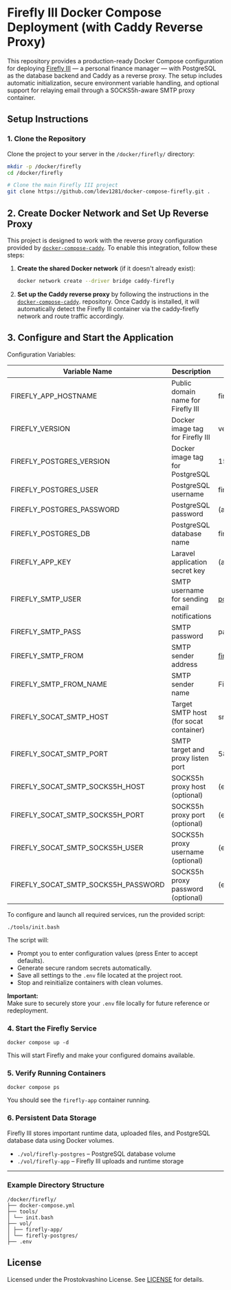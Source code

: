 # Firefly III Docker Compose Deployment (with Caddy Reverse Proxy)

This repository provides a production-ready Docker Compose configuration for deploying [Firefly III](https://firefly-iii.org) — a personal finance manager — with PostgreSQL as the database backend and Caddy as a reverse proxy. The setup includes automatic initialization, secure environment variable handling, and optional support for relaying email through a SOCKS5h-aware SMTP proxy container.

## Setup Instructions

### 1. Clone the Repository

Clone the project to your server in the `/docker/firefly/` directory:

```bash
mkdir -p /docker/firefly
cd /docker/firefly

# Clone the main Firefly III project
git clone https://github.com/ldev1281/docker-compose-firefly.git .
```
## 2. Create Docker Network and Set Up Reverse Proxy

This project is designed to work with the reverse proxy configuration provided by [`docker-compose-caddy`](https://github.com/ldev1281/docker-compose-caddy). To enable this integration, follow these steps:

1. **Create the shared Docker network** (if it doesn't already exist):

   ```bash
   docker network create --driver bridge caddy-firefly
   ```
2. **Set up the Caddy reverse proxy** by following the instructions in the [`docker-compose-caddy`](https://github.com/ldev1281/docker-compose-caddy). repository.
   Once Caddy is installed, it will automatically detect the Firefly III container via the caddy-firefly network and route traffic accordingly.

## 3. Configure and Start the Application

Configuration Variables:

| Variable Name                          | Description                                                    | Default Value                            |
|----------------------------------------|----------------------------------------------------------------|------------------------------------------|
| FIREFLY_APP_HOSTNAME                   | Public domain name for Firefly III                             | firefly.example.com                      |
| FIREFLY_VERSION                        | Docker image tag for Firefly III                               | version-6.2.18                           |
| FIREFLY_POSTGRES_VERSION               | Docker image tag for PostgreSQL                                | 15                                       |
| FIREFLY_POSTGRES_USER                  | PostgreSQL username                                            | firefly                                  |
| FIREFLY_POSTGRES_PASSWORD              | PostgreSQL password                                            | (auto-generated or input manually)       |
| FIREFLY_POSTGRES_DB                    | PostgreSQL database name                                       | firefly                                  |
| FIREFLY_APP_KEY                        | Laravel application secret key                                 | (auto-generated)                         |
| FIREFLY_SMTP_USER                      | SMTP username for sending email notifications                  | postmaster@sandbox123.mailgun.org        |
| FIREFLY_SMTP_PASS                      | SMTP password                                                  | password                                 |
| FIREFLY_SMTP_FROM                      | SMTP sender address                                            | firefly@sandbox123.mailgun.org           |
| FIREFLY_SMTP_FROM_NAME                 | SMTP sender name                                               | Firefly                                  |
| FIREFLY_SOCAT_SMTP_HOST                | Target SMTP host (for socat container)                         | smtp.mailgun.org                         |
| FIREFLY_SOCAT_SMTP_PORT                | SMTP target and proxy listen port                              | 587                                      |
| FIREFLY_SOCAT_SMTP_SOCKS5H_HOST        | SOCKS5h proxy host (optional)                                  | (empty)                                  |
| FIREFLY_SOCAT_SMTP_SOCKS5H_PORT        | SOCKS5h proxy port (optional)                                  | (empty)                                  |
| FIREFLY_SOCAT_SMTP_SOCKS5H_USER        | SOCKS5h proxy username (optional)                              | (empty)                                  |
| FIREFLY_SOCAT_SMTP_SOCKS5H_PASSWORD    | SOCKS5h proxy password (optional)                              | (empty)                                  |

To configure and launch all required services, run the provided script:

    ./tools/init.bash

The script will:

- Prompt you to enter configuration values (press Enter to accept defaults).
- Generate secure random secrets automatically.
- Save all settings to the `.env` file located at the project root.
- Stop and reinitialize containers with clean volumes.

**Important:**  
Make sure to securely store your `.env` file locally for future reference or redeployment.


### 4. Start the Firefly Service

```
docker compose up -d
```

This will start Firefly and make your configured domains available.

### 5. Verify Running Containers

```
docker compose ps
```

You should see the `firefly-app` container running.

### 6. Persistent Data Storage

Firefly III stores important runtime data, uploaded files, and PostgreSQL database data using Docker volumes.

- `./vol/firefly-postgres` – PostgreSQL database volume
- `./vol/firefly-app` – Firefly III uploads and runtime storage

---

### Example Directory Structure

```
/docker/firefly/
├── docker-compose.yml
├── tools/
│ └── init.bash
├── vol/
│ ├── firefly-app/
│ └── firefly-postgres/ 
├── .env 
```



## License

Licensed under the Prostokvashino License. See [LICENSE](LICENSE) for details.
